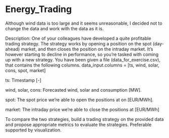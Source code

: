 # Energy_Trading

Although wind data is too large and it seems unreasonable, I decided not to change the data and work with the data as it is.

Description:
One of your colleagues have developed a quite profitable trading strategy. The strategy works by opening a position on the spot (day-ahead) market, and then closes the position on the intraday market. It’s however starting to decline in performance, so you’re tasked with coming up with a new strategy. 
You have been given a file (data_for_exercise.csv), that contains the following columns. 
data_input.columns = [ts, wind, solar, cons, spot, market] 

ts: Timestamp [-] 

wind, solar, cons: Forecasted wind, solar and consumption [MW]. 

spot: The spot price we’re able to open the positions at on [EUR/MWh]. 

market: The intraday price we’re able to close the positions at [EUR/MWh] 

To compare the two strategies, build a trading strategy on the provided data and propose appropriate metrics to evaluate the strategies. Preferable supported by visualization.


